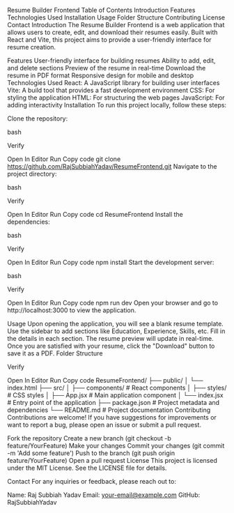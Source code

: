 Resume Builder Frontend
Table of Contents
Introduction
Features
Technologies Used
Installation
Usage
Folder Structure
Contributing
License
Contact
Introduction
The Resume Builder Frontend is a web application that allows users to create, edit, and download their resumes easily. Built with React and Vite, this project aims to provide a user-friendly interface for resume creation.

Features
User-friendly interface for building resumes
Ability to add, edit, and delete sections
Preview of the resume in real-time
Download the resume in PDF format
Responsive design for mobile and desktop
Technologies Used
React: A JavaScript library for building user interfaces
Vite: A build tool that provides a fast development environment
CSS: For styling the application
HTML: For structuring the web pages
JavaScript: For adding interactivity
Installation
To run this project locally, follow these steps:

Clone the repository:

bash

Verify

Open In Editor
Run
Copy code
git clone https://github.com/RajSubbiahYadav/ResumeFrontend.git
Navigate to the project directory:

bash

Verify

Open In Editor
Run
Copy code
cd ResumeFrontend
Install the dependencies:

bash

Verify

Open In Editor
Run
Copy code
npm install
Start the development server:

bash

Verify

Open In Editor
Run
Copy code
npm run dev
Open your browser and go to http://localhost:3000 to view the application.

Usage
Upon opening the application, you will see a blank resume template.
Use the sidebar to add sections like Education, Experience, Skills, etc.
Fill in the details in each section.
The resume preview will update in real-time.
Once you are satisfied with your resume, click the "Download" button to save it as a PDF.
Folder Structure

Verify

Open In Editor
Run
Copy code
ResumeFrontend/
├── public/
│   └── index.html
├── src/
│   ├── components/       # React components
│   ├── styles/           # CSS styles
│   ├── App.jsx           # Main application component
│   └── index.jsx         # Entry point of the application
├── package.json           # Project metadata and dependencies
└── README.md              # Project documentation
Contributing
Contributions are welcome! If you have suggestions for improvements or want to report a bug, please open an issue or submit a pull request.

Fork the repository
Create a new branch (git checkout -b feature/YourFeature)
Make your changes
Commit your changes (git commit -m 'Add some feature')
Push to the branch (git push origin feature/YourFeature)
Open a pull request
License
This project is licensed under the MIT License. See the LICENSE file for details.

Contact
For any inquiries or feedback, please reach out to:

Name: Raj Subbiah Yadav
Email: your-email@example.com
GitHub: RajSubbiahYadav
